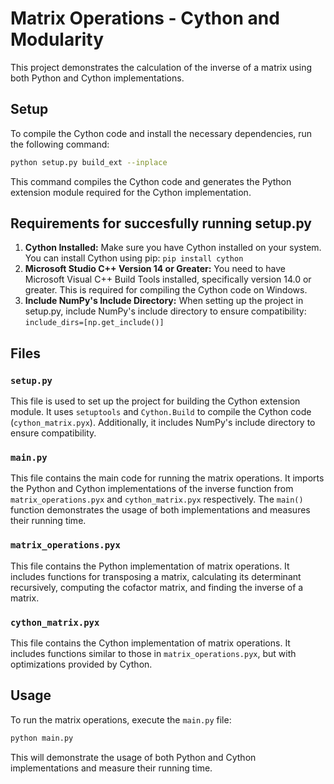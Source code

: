 # Matrix Operations - Cython and Modularity


This project demonstrates the calculation of the inverse of a matrix using both Python and Cython implementations.

## Setup

To compile the Cython code and install the necessary dependencies, run the following command:

```bash
python setup.py build_ext --inplace
```

This command compiles the Cython code and generates the Python extension module required for the Cython implementation.

## Requirements for succesfully running setup.py
1. **Cython Installed:** Make sure you have Cython installed on your system. You can install Cython using pip: `pip install cython`
2. **Microsoft Studio C++ Version 14 or Greater:** You need to have Microsoft Visual C++ Build Tools installed, specifically version 14.0 or greater. This is required for compiling the Cython code on Windows.
3. **Include NumPy's Include Directory:** When setting up the project in setup.py, include NumPy's include directory to ensure compatibility: `include_dirs=[np.get_include()]` 

## Files

### `setup.py`

This file is used to set up the project for building the Cython extension module. It uses `setuptools` and `Cython.Build` to compile the Cython code (`cython_matrix.pyx`). Additionally, it includes NumPy's include directory to ensure compatibility.

### `main.py`

This file contains the main code for running the matrix operations. It imports the Python and Cython implementations of the inverse function from `matrix_operations.pyx` and `cython_matrix.pyx` respectively. The `main()` function demonstrates the usage of both implementations and measures their running time.

### `matrix_operations.pyx`

This file contains the Python implementation of matrix operations. It includes functions for transposing a matrix, calculating its determinant recursively, computing the cofactor matrix, and finding the inverse of a matrix.

### `cython_matrix.pyx`

This file contains the Cython implementation of matrix operations. It includes functions similar to those in `matrix_operations.pyx`, but with optimizations provided by Cython.

## Usage

To run the matrix operations, execute the `main.py` file:

```bash
python main.py
```

This will demonstrate the usage of both Python and Cython implementations and measure their running time.
